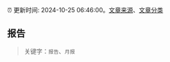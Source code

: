 :alarm_clock: 更新时间: 2024-10-25 06:46:00。[文章来源](/README.md)、[文章分类](/TAGS.md)

## 报告


> 关键字：`报告`、`月报`



